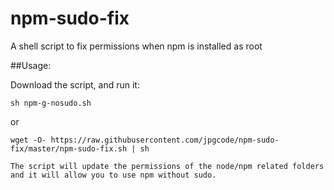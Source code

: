 # npm-sudo-fix
A shell script to fix permissions when npm is installed as root


##Usage:

Download the script, and run it:
```
sh npm-g-nosudo.sh
```
or 
```
wget -O- https://raw.githubusercontent.com/jpgcode/npm-sudo-fix/master/npm-sudo-fix.sh | sh

The script will update the permissions of the node/npm related folders and it will allow you to use npm without sudo.